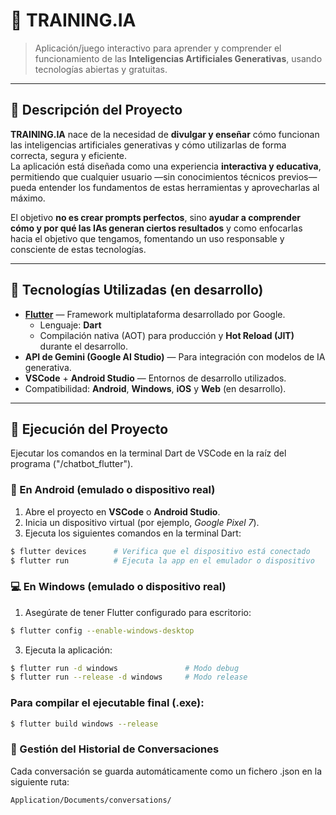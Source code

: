 # 🧠 TRAINING.IA

> Aplicación/juego interactivo para aprender y comprender el funcionamiento de las **Inteligencias Artificiales Generativas**, usando tecnologías abiertas y gratuitas.

---

## 📖 Descripción del Proyecto

**TRAINING.IA** nace de la necesidad de **divulgar y enseñar** cómo funcionan las inteligencias artificiales generativas y cómo utilizarlas de forma correcta, segura y eficiente.  
La aplicación está diseñada como una experiencia **interactiva y educativa**, permitiendo que cualquier usuario —sin conocimientos técnicos previos— pueda entender los fundamentos de estas herramientas y aprovecharlas al máximo.

El objetivo **no es crear prompts perfectos**, sino **ayudar a comprender cómo y por qué las IAs generan ciertos resultados** y como enfocarlas hacia el objetivo que tengamos, fomentando un uso responsable y consciente de estas tecnologías.

---

## 🚀 Tecnologías Utilizadas (en desarrollo)

- **[Flutter](https://flutter.dev/)** — Framework multiplataforma desarrollado por Google.  
  - Lenguaje: **Dart**
  - Compilación nativa (AOT) para producción y **Hot Reload (JIT)** durante el desarrollo.
- **API de Gemini (Google AI Studio)** — Para integración con modelos de IA generativa.
- **VSCode** + **Android Studio** — Entornos de desarrollo utilizados.
- Compatibilidad: **Android**, **Windows**, **iOS** y **Web** (en desarrollo).

---

## 🚀 Ejecución del Proyecto

Ejecutar los comandos en la terminal Dart de VSCode en la raíz del programa ("/chatbot_flutter").

### 📱 En Android (emulado o dispositivo real)

1. Abre el proyecto en **VSCode** o **Android Studio**.  
2. Inicia un dispositivo virtual (por ejemplo, *Google Pixel 7*).  
3. Ejecuta los siguientes comandos en la terminal Dart:

```bash
$ flutter devices      # Verifica que el dispositivo está conectado
$ flutter run          # Ejecuta la app en el emulador o dispositivo
```

### 💻 En Windows (emulado o dispositivo real)

1. Asegúrate de tener Flutter configurado para escritorio:
   
 ```bash
$ flutter config --enable-windows-desktop
```

3. Ejecuta la aplicación:
   
```bash
$ flutter run -d windows               # Modo debug
$ flutter run --release -d windows     # Modo release
```

### Para compilar el ejecutable final (.exe):

```bash
$ flutter build windows --release
```

### 💾 Gestión del Historial de Conversaciones

Cada conversación se guarda automáticamente como un fichero .json en la siguiente ruta:

```bash
Application/Documents/conversations/
```
